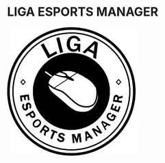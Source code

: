 # LIGA ESPORTS MANAGER

<img src="./src/assets/logo.png" alt="LIGA Esports Manager" width="300" height="300" />
